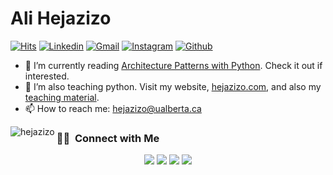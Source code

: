 <h1> Ali Hejazizo </h1>

[![Hits](https://hits.seeyoufarm.com/api/count/incr/badge.svg?url=https%3A%2F%2Fgithub.com%2Fhejazizo%2Fhejazizo&count_bg=%2379C83D&title_bg=%23555555&icon=&icon_color=%23E7E7E7&title=hits&edge_flat=false)](https://hits.seeyoufarm.com)
[![Linkedin](https://img.shields.io/badge/-LinkedIn-blue?style=flat&logo=Linkedin&logoColor=white)](https://www.linkedin.com/in/hejazizo/)
[![Gmail](https://img.shields.io/badge/-Gmail-c14438?style=flat&logo=Gmail&logoColor=white)](mailto:hejazizo@ualberta.ca)
[![Instagram](https://img.shields.io/badge/-Instagram-c13584?style=flat&labelColor=c13584&logo=instagram&logoColor=white)](https://www.instagram.com/ali.hejazzii)
[![Github](https://img.shields.io/github/followers/hejazizo?label=Follow&style=social)](https://github.com/hejazizo)
<!-- [<img src="https://img.shields.io/github/followers/hejazizo?label=follow&style=social" height="22" title="Follow me" />](https://github.com/hejazizo)  -->


- 🤔 I’m currently reading [Architecture Patterns with Python](https://learning.oreilly.com/library/view/architecture-patterns-with/9781492052197/preface01.html). Check it out if interested.
- 🌱 I’m also teaching python. Visit my website, [hejazizo.com](hejazizo.com), and also my [teaching material](https://github.com/hejazizo/CS-Tutorial).
- 📫 How to reach me: hejazizo@ualberta.ca

<!-- [![Anurag's github stats](https://github-readme-stats.vercel.app/api?username=hejazizo&show_icons=true&count_private=true&include_all_commits=true&theme=dracula)](https://github.com/hejazizo) -->
<!-- [![Top Langs](https://github-readme-stats.vercel.app/api/top-langs/?username=hejazizo&layout=compact&langs_count=11&count_private=true&theme=algolia&hide=Makefile,cmake)](https://github.com/hejazizo) -->

<div>
  <img align="left" src="https://github-readme-stats.vercel.app/api/top-langs?username=hejazizo&show_icons=true&locale=en&layout=compact" alt="hejazizo" />
</div>



<h3> 🤝🏻 &nbsp;Connect with Me </h3>

<p align="center">
  <a href="https://www.hejazizo.com"><img src="https://img.shields.io/badge/-hejazizo.com-3423A6?style=flat&logo=Google-Chrome&logoColor=white"/></a>
  <a href="https://linkedin.com/in/hejazizo"><img src="https://img.shields.io/badge/-hejazizo-0077B5?style=flat&logo=Linkedin&logoColor=white"/></a>
  <a href="mailto:hejazizo@ualberta.ca"><img src="https://img.shields.io/badge/-hejazizo@ualberta.ca-D14836?style=flat&logo=Gmail&logoColor=white"/></a>
  <a href="https://instagram.com/ali.hejazzii"><img src="https://img.shields.io/badge/-@ali.hejazzii/-E4405F?style=flat&logo=Instagram&logoColor=white"/></a>
</p>

